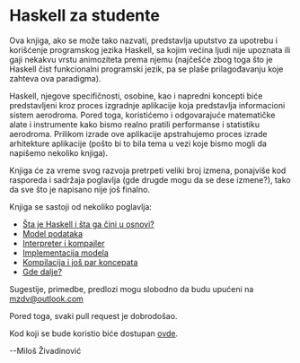 Haskell za studente
===================

Ova knjiga, ako se može tako nazvati, predstavlja uputstvo za upotrebu i korišćenje programskog
jezika Haskell, sa kojim većina ljudi nije upoznata ili gaji nekakvu vrstu animoziteta prema njemu
(najčešće zbog toga što je Haskell čist funkcionalni programski jezik, pa se plaše prilagođavanju koje
zahteva ova paradigma).

Haskell, njegove specifičnosti, osobine, kao i napredni koncepti biće predstavljeni kroz proces izgradnje
aplikacije koja predstavlja informacioni sistem aerodroma. Pored toga, koristićemo i
odgovarajuće matematičke alate i instrumente kako bismo realno pratili performanse i statistiku 
aerodroma. Prilikom izrade ove aplikacije apstrahujemo proces izrade arhitekture aplikacije (pošto bi to 
bila tema u vezi koje bismo mogli da napišemo nekoliko knjiga).

Knjiga će za vreme svog razvoja pretrpeti veliki broj izmena, ponajviše kod rasporeda i sadržaja poglavlja
(gde drugde mogu da se dese izmene?), tako da sve što je napisano nije još finalno.

Knjiga se sastoji od nekoliko poglavlja:
* [Šta je Haskell i šta ga čini u osnovi?](chapter1.md)
* [Model podataka](chapter2.md)
* [Interpreter i kompajler](chapter3.md)
* [Implementacija modela](chapter4.md)
* [Kompilacija i još par koncepata](chapter5.md)
* [Gde dalje?](chapter6.md)
	
Sugestije, primedbe, predlozi mogu slobodno da budu upućeni na [mzdv@outlook.com](mailto:mzdv@outlook.com)

Pored toga, svaki pull request je dobrodošao.

Kod koji se bude koristio biće dostupan [ovde](https://github.com/mzdv/haskell-za-studente-kodovi).

--Miloš Živadinović